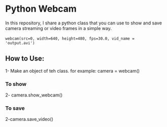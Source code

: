 # Python Webcam
In this repository, I share a python class that you can use to show and save camera streaming or video frames in a simple way.
<br>
<br>
<code>webcam(src=0, width=640, height=480, fps=30.0, vid_name = 'output.avi')</code>
## How to Use:
1- Make an object of teh class. for example: camera = webcam()
<br>
### To show
2- camera.show_webcam()
<br>
### To save
2-camera.save_video()